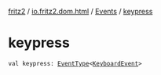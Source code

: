 [fritz2](../../index.md) / [io.fritz2.dom.html](../index.md) / [Events](index.md) / [keypress](./keypress.md)

# keypress

`val keypress: `[`EventType`](../-event-type/index.md)`<`[`KeyboardEvent`](https://kotlinlang.org/api/latest/jvm/stdlib/org.w3c.dom.events/-keyboard-event/index.html)`>`